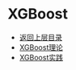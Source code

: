 # XGBoost

* [返回上层目录](../ensemble-learning.md)
* [XGBoost理论](XGBoost-theory.md)
* [XGBoost实践](XGBoost-practice.md)

